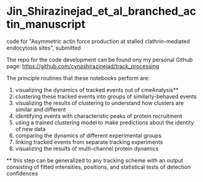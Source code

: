 # Jin_Shirazinejad_et_al_branched_actin_manuscript
code for "Asymmetric actin force production at stalled clathrin-mediated endocytosis sites", submitted

The repo for the code development can be found ony my personal Github page: https://github.com/cynashirazinejad/track_processing

The principle routines that these notebooks perform are:
1) visualizing the dynamics of tracked events out of cmeAnalysis**
2) clustering these tracked events into groups of similarly-behaved events
3) visualizing the results of clustering to understand how clusters are similar and different
4) identifying events with characteristic peaks of protein recruitment
5) using a trained clustering model to make predictions about the identity of new data
6) comparing the dynamics of different experimental groups 
7) linking tracked events from separate tracking experiments
8) visualizing the results of multi-channel protein dynamics

** this step can be generalized to any tracking scheme with an output consisting of fitted intensities, positions, and statistical tests of detection confidences
